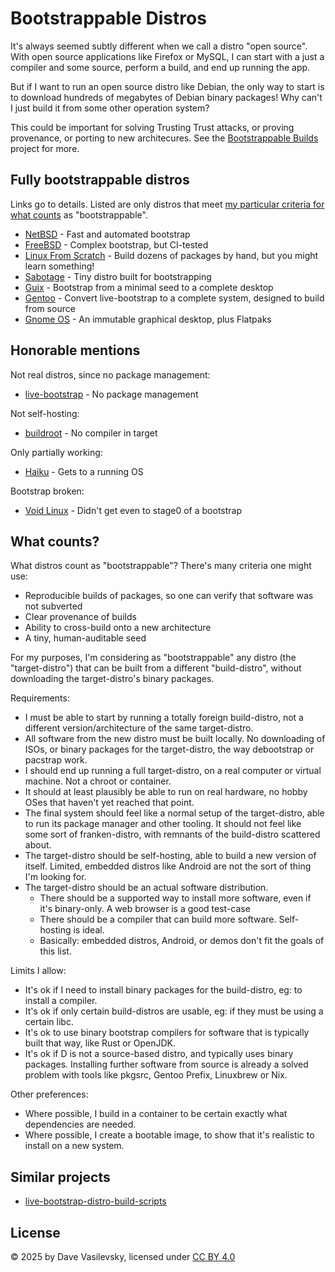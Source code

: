 # Bootstrappable Distros

It's always seemed subtly different when we call a distro "open source". With open source applications like Firefox or MySQL, I can start with a just a compiler and some source, perform a build, and end up running the app.

But if I want to run an open source distro like Debian, the only way to start is to download hundreds of megabytes of Debian binary packages! Why can't I just build it from some other operation system?

This could be important for solving Trusting Trust attacks, or proving provenance, or porting to new architecures. See the [Bootstrappable Builds](https://bootstrappable.org/) project for more.

## Fully bootstrappable distros

Links go to details. Listed are only distros that meet [my particular criteria for what counts](#what-counts) as "bootstrappable".

* [NetBSD](distros/NetBSD.md) - Fast and automated bootstrap
* [FreeBSD](distros/FreeBSD.md) - Complex bootstrap, but CI-tested
* [Linux From Scratch](distros/LFS.md) - Build dozens of packages by hand, but you might learn something!
* [Sabotage](distros/Sabotage.md) - Tiny distro built for bootstrapping
* [Guix](distros/Guix.md) - Bootstrap from a minimal seed to a complete desktop
* [Gentoo](distros/Gentoo.md) - Convert live-bootstrap to a complete system, designed to build from source
* [Gnome OS](distros/GnomeOS.md) - An immutable graphical desktop, plus Flatpaks

## Honorable mentions

Not real distros, since no package management:

* [live-bootstrap](distros/live-bootstrap.md) - No package management

Not self-hosting:

* [buildroot](distros/buildroot.md) - No compiler in target

Only partially working:

* [Haiku](distros/Haiku.md) - Gets to a running OS

Bootstrap broken:

* [Void Linux](distros/Void.md) - Didn't get even to stage0 of a bootstrap

## What counts?

What distros count as "bootstrappable"? There's many criteria one might use:

* Reproducible builds of packages, so one can verify that software was not subverted
* Clear provenance of builds
* Ability to cross-build onto a new architecture
* A tiny, human-auditable seed

For my purposes, I'm considering as "bootstrappable" any distro (the "target-distro") that can be built from a different "build-distro", without downloading the target-distro's binary packages.

Requirements:

* I must be able to start by running a totally foreign build-distro, not a different version/architecture of the same target-distro.
* All software from the new distro must be built locally. No downloading of ISOs, or binary packages for the target-distro, the way debootstrap or pacstrap work.
* I should end up running a full target-distro, on a real computer or virtual machine. Not a chroot or container.
* It should at least plausibly be able to run on real hardware, no hobby OSes that haven't yet reached that point.
* The final system should feel like a normal setup of the target-distro, able to run its package manager and other tooling. It should not feel like some sort of franken-distro, with remnants of the build-distro scattered about.
* The target-distro should be self-hosting, able to build a new version of itself. Limited, embedded distros like Android are not the sort of thing I'm looking for.
* The target-distro should be an actual software distribution.
    * There should be a supported way to install more software, even if it's binary-only. A web browser is a good test-case
    * There should be a compiler that can build more software. Self-hosting is ideal.
    * Basically: embedded distros, Android, or demos don't fit the goals of this list.

Limits I allow:

* It's ok if I need to install binary packages for the build-distro, eg: to install a compiler.
* It's ok if only certain build-distros are usable, eg: if they must be using a certain libc.
* It's ok to use binary bootstrap compilers for software that is typically built that way, like Rust or OpenJDK.
* It's ok if D is not a source-based distro, and typically uses binary packages. Installing further software from source is already a solved problem with tools like pkgsrc, Gentoo Prefix, Linuxbrew or Nix.

Other preferences:

* Where possible, I build in a container to be certain exactly what dependencies are needed.
* Where possible, I create a bootable image, to show that it's realistic to install on a new system.

## Similar projects

* [live-bootstrap-distro-build-scripts](https://github.com/ajherchenroder/live-bootstrap-distro-build-scripts)

## License

© 2025 by Dave Vasilevsky, licensed under [CC BY 4.0](https://creativecommons.org/licenses/by/4.0/)
